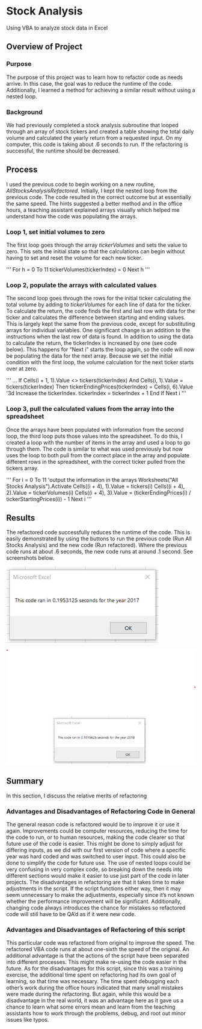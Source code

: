 # Stock Analysis
Using VBA to analyze stock data in Excel

## Overview of Project
### Purpose
The purpose of this project was to learn how to refactor code as needs arrive. In this case, the goal was to reduce the runtime of the code. Additionally, I learned a method for achieving a similar result without using a nested loop.
### Background
We had previously completed a stock analysis subroutine that looped through an array of stock tickers and created a table showing the total daily volume and calculated the yearly return from a requested input. On my computer, this code is taking about .6 seconds to run. If the refactoring is successful, the runtime should be decreased.
## Process
I used the previous code to begin working on a new routine, *AllStocksAnalysisRefactored*. Initially, I kept the nested loop from the previous code. The code resulted in the correct outcome but at essentially the same speed. The hints suggested a better method and in the office hours, a teaching assistant explained arrays visually which helped me understand how the code was populating the arrays.


### Loop 1, set initial volumes to zero
The first loop goes through the array *tickerVolumes* and sets the value to zero. This sets the initial state so that the calculations can begin without having to set and reset the volume for each new ticker.

'''
    For h = 0 To 11
        tickerVolumes(tickerIndex) = 0
    Next h
'''

### Loop 2, populate the arrays with calculated values
The second loop goes through the rows for the initial ticker calculating the total volume by adding to *tickerVolumes* for each line of data for the ticker. To calculate the return, the code finds the first and last row with data for the ticker and calculates the difference between starting and ending values. This is largely kept the same from the previous code, except for substituting arrays for individual variables. One significant change is an addition to the instructions when the last row of data is found. In addition to using the data to calculate the return, the tickerIndex is increased by one (see code below). This happens for “Next i” starts the loop again, so the code will now be populating the data for the next array. Because we set the initial condition with the first loop, the volume calculation for the next ticker starts over at zero.

'''
    ...
        If Cells(i + 1, 1).Value <> tickers(tickerIndex) And Cells(i, 1).Value = tickers(tickerIndex) Then
            tickerEndingPrices(tickerIndex) = Cells(i, 6).Value
            '3d Increase the tickerIndex.
            tickerIndex = tickerIndex + 1
        End If
    Next i
'''

### Loop 3, pull the calculated values from the array into the spreadsheet
Once the arrays have been populated with information from the second loop, the third loop puts those values into the spreadsheet. To do this, I created a loop with the number of items in the array and used a loop to go through them. The code is similar to what was used previously but now uses the loop to both pull from the correct place in the array and populate different rows in the spreadsheet, with the correct ticker pulled from the tickers array.

'''
    For i = 0 To 11
    'output the information in the arrays
        Worksheets("All Stocks Analysis").Activate
        Cells((i + 4), 1).Value = tickers(i)
        Cells((i + 4), 2).Value = tickerVolumes(i)
        Cells((i + 4), 3).Value = (tickerEndingPrices(i) / tickerStartingPrices(i)) - 1
    Next i
'''

## Results
The refactored code successfully reduces the runtime of the code. This is easily demonstrated by using the buttons to run the previous code (Run All Stocks Analysis) and the new code (Run refactored). Where the previous code runs at about .6 seconds, the new code runs at around .1 second. See screenshots below.

![Screenshot2017](https://github.com/DeliaDavila/stock-analysis/blob/main/Resources/Screenshot2017.png)

![Screenshot2018](https://github.com/DeliaDavila/stock-analysis/blob/main/Resources/Screenshot2018.png)

## Summary
In this section, I discuss the relative merits of refactoring

### Advantages and Disadvantages of Refactoring Code in General
The general reason code is refactored would be to improve it or use it again. Improvements could be computer resources, reducing the time for the code to run, or to human resources, making the code clearer so that future use of the code is easier. This might be done to simply adjust for differing inputs, as we did with our first version of code where a specific year was hard coded and was switched to user input. This could also be done to simplify the code for future use. The use of nested loops could be very confusing in very complex code, so breaking down the needs into different sections would make it easier to use just part of the code in later projects. 
The disadvantages in refactoring are that it takes time to make adjustments in the script. If the script functions either way, then it may seem unnecessary to make the adjustments, especially since it’s not known whether the performance improvement will be significant. Additionally, changing code always introduces the chance for mistakes so refactored code will still have to be QA’d as if it were new code.

### Advantages and Disadvantages of Refactoring of this script
This particular code was refactored from original to improve the speed.  The refactored VBA code runs at about one-sixth the speed of the original. An additional advantage is that the actions of the script have been separated into different processes. This might make re-using the code easier in the future.
As for the disadvantages for this script, since this was a training exercise, the additional time spent on refactoring had its own goal of learning, so that time was necessary. The time spent debugging each other’s work during the office hours indicated that many small mistakes were made during the refactoring. But again, while this would be a disadvantage in the real world, it was an advantage here as it gave us a chance to learn what some errors mean and learn from the teaching assistants how to work through the problems, debug, and root out minor issues like typos.

